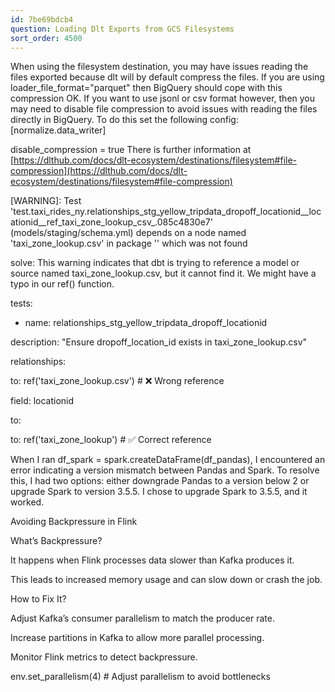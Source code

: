 ```yaml
---
id: 7be69bdcb4
question: Loading Dlt Exports from GCS Filesystems
sort_order: 4500
---
```


When using the filesystem destination, you may have issues reading the files exported because dlt will by default compress the files. If you are using loader_file_format="parquet" then BigQuery should cope with this compression OK. If you want to use jsonl or csv format however, then you may need to disable file compression to avoid issues with reading the files directly in BigQuery. To do this set the following config:[normalize.data_writer]

disable_compression = true   There is further information at [https://dlthub.com/docs/dlt-ecosystem/destinations/filesystem#file-compression](https://dlthub.com/docs/dlt-ecosystem/destinations/filesystem#file-compression)

[WARNING]: Test 'test.taxi_rides_ny.relationships_stg_yellow_tripdata_dropoff_locationid__locationid__ref_taxi_zone_lookup_csv_.085c4830e7' (models/staging/schema.yml) depends on a node named 'taxi_zone_lookup.csv' in package '' which was not found

solve: This warning indicates that dbt is trying to reference a model or source named taxi_zone_lookup.csv, but it cannot find it. We might have a typo in our ref() function.

tests:

- name: relationships_stg_yellow_tripdata_dropoff_locationid

description: "Ensure dropoff_location_id exists in taxi_zone_lookup.csv"

relationships:

to: ref('taxi_zone_lookup.csv')  # ❌ Wrong reference

field: locationid

to:

to: ref('taxi_zone_lookup')  # ✅ Correct reference

When I ran df_spark = spark.createDataFrame(df_pandas), I encountered an error indicating a version mismatch between Pandas and Spark. To resolve this, I had two options: either downgrade Pandas to a version below 2 or upgrade Spark to version 3.5.5. I chose to upgrade Spark to 3.5.5, and it worked.

Avoiding Backpressure in Flink

What’s Backpressure?

It happens when Flink processes data slower than Kafka produces it.

This leads to increased memory usage and can slow down or crash the job.

How to Fix It?

Adjust Kafka’s consumer parallelism to match the producer rate.

Increase partitions in Kafka to allow more parallel processing.

Monitor Flink metrics to detect backpressure.

env.set_parallelism(4)  # Adjust parallelism to avoid bottlenecks

